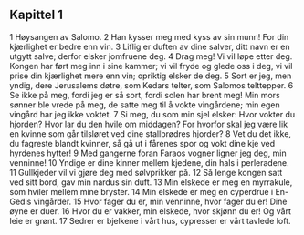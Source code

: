 ## Kapittel 1

1 Høysangen av Salomo. 
2 Han kysser meg med kyss av sin munn! For din kjærlighet er bedre enn vin. 
3 Liflig er duften av dine salver, ditt navn er en utgytt salve; derfor elsker jomfruene deg. 
4 Drag meg! Vi vil løpe etter deg. Kongen har ført meg inn i sine kammer; vi vil fryde og glede oss i deg, vi vil prise din kjærlighet mere enn vin; opriktig elsker de deg. 
5 Sort er jeg, men yndig, dere Jerusalems døtre, som Kedars telter, som Salomos telttepper. 
6 Se ikke på meg, fordi jeg er så sort, fordi solen har brent meg! Min mors sønner ble vrede på meg, de satte meg til å vokte vingårdene; min egen vingård har jeg ikke voktet. 
7 Si meg, du som min sjel elsker: Hvor vokter du hjorden? Hvor lar du den hvile om middagen? For hvorfor skal jeg være lik en kvinne som går tilsløret ved dine stallbrødres hjorder? 
8 Vet du det ikke, du fagreste blandt kvinner, så gå ut i fårenes spor og vokt dine kje ved hyrdenes hytter! 
9 Med gangerne foran Faraos vogner ligner jeg deg, min venninne! 
10 Yndige er dine kinner mellem kjedene, din hals i perleradene. 
11 Gullkjeder vil vi gjøre deg med sølvprikker på. 
12 Så lenge kongen satt ved sitt bord, gav min nardus sin duft. 
13 Min elskede er meg en myrrakule, som hviler mellem mine bryster. 
14 Min elskede er meg en cyperdrue i En-Gedis vingårder. 
15 Hvor fager du er, min venninne, hvor fager du er! Dine øyne er duer. 
16 Hvor du er vakker, min elskede, hvor skjønn du er! Og vårt leie er grønt. 
17 Sedrer er bjelkene i vårt hus, cypresser er vårt tavlede loft.